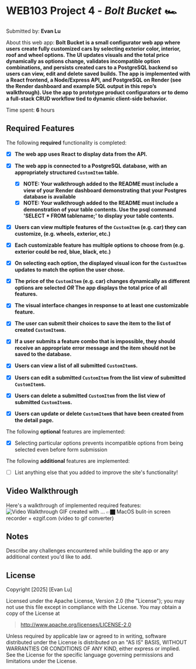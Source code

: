 # WEB103 Project 4 - *Bolt Bucket 🏎️*

Submitted by: **Evan Lu**

About this web app: **Bolt Bucket is a small configurator web app where users create fully customized cars by selecting exterior color, interior, roof and wheel options. The UI updates visuals and the total price dynamically as options change, validates incompatible option combinations, and persists created cars to a PostgreSQL backend so users can view, edit and delete saved builds. The app is implemented with a React frontend, a Node/Express API, and PostgreSQL on Render (see the Render dashboard and example SQL output in this repo’s walkthrough). Use the app to prototype product configurators or to demo a full-stack CRUD workflow tied to dynamic client-side behavior.**

Time spent: **6** hours

## Required Features

The following **required** functionality is completed:

- [X] **The web app uses React to display data from the API.**
- [X] **The web app is connected to a PostgreSQL database, with an appropriately structured `CustomItem` table.**
  - [X]  **NOTE: Your walkthrough added to the README must include a view of your Render dashboard demonstrating that your Postgres database is available**
  - [X]  **NOTE: Your walkthrough added to the README must include a demonstration of your table contents. Use the psql command 'SELECT * FROM tablename;' to display your table contents.**
- [X] **Users can view **multiple** features of the `CustomItem` (e.g. car) they can customize, (e.g. wheels, exterior, etc.)**
- [X] **Each customizable feature has multiple options to choose from (e.g. exterior could be red, blue, black, etc.)**
- [X] **On selecting each option, the displayed visual icon for the `CustomItem` updates to match the option the user chose.**
- [X] **The price of the `CustomItem` (e.g. car) changes dynamically as different options are selected *OR* The app displays the total price of all features.**
- [X] **The visual interface changes in response to at least one customizable feature.**
- [X] **The user can submit their choices to save the item to the list of created `CustomItem`s.**
- [X] **If a user submits a feature combo that is impossible, they should receive an appropriate error message and the item should not be saved to the database.**
- [X] **Users can view a list of all submitted `CustomItem`s.**
- [X] **Users can edit a submitted `CustomItem` from the list view of submitted `CustomItem`s.**
- [X] **Users can delete a submitted `CustomItem` from the list view of submitted `CustomItem`s.**
- [X] **Users can update or delete `CustomItem`s that have been created from the detail page.**


The following **optional** features are implemented:

- [X] Selecting particular options prevents incompatible options from being selected even before form submission

The following **additional** features are implemented:

- [ ] List anything else that you added to improve the site's functionality!

## Video Walkthrough

Here's a walkthrough of implemented required features:
<img src='boltbucket.gif' title='Video Walkthrough' width='' alt='Video Walkthrough' />
GIF created with ... 👉🏿 MacOS bulit-in screen recorder + ezgif.com (video to gif converter)

## Notes

Describe any challenges encountered while building the app or any additional context you'd like to add.

## License

Copyright [2025] [Evan Lu]

Licensed under the Apache License, Version 2.0 (the "License"); you may not use this file except in compliance with the License. You may obtain a copy of the License at

> http://www.apache.org/licenses/LICENSE-2.0

Unless required by applicable law or agreed to in writing, software distributed under the License is distributed on an "AS IS" BASIS, WITHOUT WARRANTIES OR CONDITIONS OF ANY KIND, either express or implied. See the License for the specific language governing permissions and limitations under the License.

